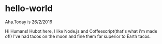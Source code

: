 # hello-world
Aha.Today is 26/2/2016

Hi Humans!
Hubot here, I like Node.js and Coffeescript(that's what i'm made of!)
I've had tacos on the moon and fine them far superior to Earth tacos.
